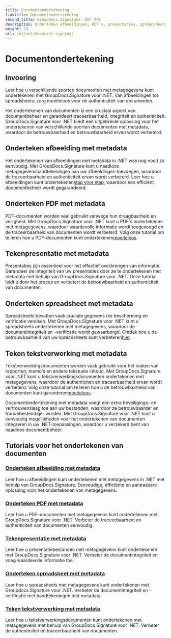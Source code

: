 ```yaml
---
title: Documentondertekening
linktitle: Documentondertekening
second_title: GroupDocs.Signature .NET API
description: Onderteken afbeeldingen, PDF's, presentaties, spreadsheets en Word-documenten met metadata met behulp van GroupDocs.Signature .NET. Verbeter de authenticiteit en integriteit van documenten.
weight: 24
url: /nl/net/document-signing/
---
```


# Documentondertekening

## Invoering

Leer hoe u verschillende soorten documenten met metagegevens kunt ondertekenen met GroupDocs.Signature voor .NET. Van afbeeldingen tot spreadsheets: zorg moeiteloos voor de authenticiteit van documenten.

Het ondertekenen van documenten is een cruciaal aspect van documentbeheer en garandeert traceerbaarheid, integriteit en authenticiteit. GroupDocs.Signature voor .NET biedt een uitgebreide oplossing voor het ondertekenen van verschillende soorten documenten met metadata, waardoor de betrouwbaarheid en betrouwbaarheid ervan wordt verbeterd.

## Onderteken afbeelding met metadata
Het ondertekenen van afbeeldingen met metadata in .NET was nog nooit zo eenvoudig. Met GroupDocs.Signature kunt u naadloos metagegevenshandtekeningen aan uw afbeeldingen toevoegen, waardoor de traceerbaarheid en authenticiteit ervan wordt verbeterd. Leer hoe u afbeeldingen kunt ondertekenen[stap voor stap](./sign-image-with-metadata/), waardoor een efficiënt documentbeheer wordt gegarandeerd.

## Onderteken PDF met metadata
 PDF-documenten worden veel gebruikt vanwege hun draagbaarheid en veiligheid. Met GroupDocs.Signature voor .NET kunt u PDF's ondertekenen met metagegevens, waardoor waardevolle informatie wordt toegevoegd en de traceerbaarheid van documenten wordt verbeterd. Volg onze tutorial om te leren hoe u PDF-documenten kunt ondertekenen[moeiteloos](./sign-pdf-with-metadata/).

## Tekenpresentatie met metadata
Presentaties zijn essentieel voor het effectief overbrengen van informatie. Garandeer de integriteit van uw presentaties door ze te ondertekenen met metadata met behulp van GroupDocs.Signature voor .NET. Onze tutorial leidt u door het proces en verbetert de betrouwbaarheid en authenticiteit van documenten.

## Onderteken spreadsheet met metadata
Spreadsheets bevatten vaak cruciale gegevens die bescherming en verificatie vereisen. Met GroupDocs.Signature voor .NET kunt u spreadsheets ondertekenen met metagegevens, waardoor de documentintegriteit en -verificatie wordt gewaarborgd. Ontdek hoe u de betrouwbaarheid van uw spreadsheets kunt verbeteren[hier](./sign-spreadsheet-with-metadata/).

## Teken tekstverwerking met metadata
 Tekstverwerkingsdocumenten worden vaak gebruikt voor het maken van rapporten, memo's en andere tekstuele inhoud. Met GroupDocs.Signature voor .NET kunt u tekstverwerkingsdocumenten ondertekenen met metagegevens, waardoor de authenticiteit en traceerbaarheid ervan wordt verbeterd. Volg onze tutorial om te leren hoe u de betrouwbaarheid van documenten kunt garanderen[moeiteloos](./sign-word-processing-with-metadata/).

Documentondertekening met metadata voegt een extra beveiligings- en vertrouwenslaag toe aan uw bestanden, waardoor ze betrouwbaarder en fraudebestendiger worden. Met GroupDocs.Signature voor .NET kunt u eenvoudig mogelijkheden voor het ondertekenen van documenten integreren in uw .NET-toepassingen, waardoor u verzekerd bent van naadloos documentbeheer.

## Tutorials voor het ondertekenen van documenten
### [Onderteken afbeelding met metadata](./sign-image-with-metadata/)
Leer hoe u afbeeldingen kunt ondertekenen met metagegevens in .NET met behulp van GroupDocs.Signature. Eenvoudige, efficiënte en aanpasbare oplossing voor het ondertekenen van metagegevens.
### [Onderteken PDF met metadata](./sign-pdf-with-metadata/)
Leer hoe u PDF-documenten met metagegevens kunt ondertekenen met GroupDocs.Signature voor .NET. Verbeter de traceerbaarheid en authenticiteit van documenten eenvoudig.
### [Tekenpresentatie met metadata](./sign-presentation-with-metadata/)
Leer hoe u presentatiebestanden met metagegevens kunt ondertekenen met GroupDocs.Signature voor .NET. Verbeter de documentintegriteit en voeg waardevolle informatie toe.
### [Onderteken spreadsheet met metadata](./sign-spreadsheet-with-metadata/)
Leer hoe u spreadsheets met metagegevens kunt ondertekenen met Groupdocs.Signature voor .NET. Verbeter de documentintegriteit en -verificatie met handtekeningen met metadata.
### [Teken tekstverwerking met metadata](./sign-word-processing-with-metadata/)
Leer hoe u tekstverwerkingsdocumenten kunt ondertekenen met metagegevens met behulp van GroupDocs.Signature voor .NET. Verbeter de authenticiteit en traceerbaarheid van documenten.